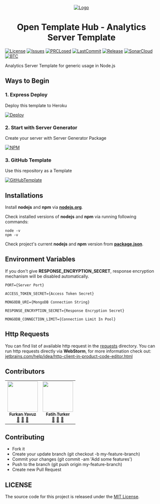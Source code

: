<p align="center">
  <a href="https://www.linkedin.com/company/open-template-hub">
    <img src="https://avatars2.githubusercontent.com/u/65504426?s=200&v=4" alt="Logo">
  </a>
</p>

<h1 align="center">
Open Template Hub - Analytics Server Template
</h1>

[![License](https://img.shields.io/github/license/open-template-hub/analytics-server-template?color=43b043&style=for-the-badge)](LICENSE)
[![Issues](https://img.shields.io/github/issues/open-template-hub/analytics-server-template?color=43b043&style=for-the-badge)](https://github.com/open-template-hub/analytics-server-template/issues)
[![PRCLosed](https://img.shields.io/github/issues-pr-closed-raw/open-template-hub/analytics-server-template?color=43b043&style=for-the-badge)](https://github.com/open-template-hub/analytics-server-template/pulls?q=is%3Apr+is%3Aclosed)
[![LastCommit](https://img.shields.io/github/last-commit/open-template-hub/analytics-server-template?color=43b043&style=for-the-badge)](https://github.com/open-template-hub/analytics-server-template/commits/master)
[![Release](https://img.shields.io/github/release/open-template-hub/analytics-server-template?include_prereleases&color=43b043&style=for-the-badge)](https://github.com/open-template-hub/analytics-server-template/releases)
[![SonarCloud](https://img.shields.io/sonar/quality_gate/open-template-hub_analytics-server-template?server=https%3A%2F%2Fsonarcloud.io&label=Sonar%20Cloud&style=for-the-badge&logo=sonarcloud)](https://sonarcloud.io/dashboard?id=open-template-hub_analytics-server-template)
[![BTC](https://img.shields.io/badge/Donate-BTC-ORANGE?color=F5922F&style=for-the-badge&logo=bitcoin)](https://commerce.coinbase.com/checkout/8313af5f-de48-498d-b2cb-d98819ca7d5e)


Analytics Server Template for generic usage in Node.js

## Ways to Begin

### 1. Express Deploy

Deploy this template to Heroku

[![Deploy](https://img.shields.io/badge/Deploy_to-Heroku-7056bf.svg?style=for-the-badge&logo=heroku)](https://heroku.com/deploy?template=https://github.com/open-template-hub/analytics-server-template)

### 2. Start with Server Generator

Create your server with Server Generator Package

[![NPM](https://img.shields.io/badge/NPM-server_generator-cb3837.svg?style=for-the-badge&logo=npm)](https://www.npmjs.com/package/@open-template-hub/server-generator)

### 3. GitHub Template

Use this repository as a Template

[![GitHubTemplate](https://img.shields.io/badge/GitHub-Template-24292e.svg?style=for-the-badge&logo=github)](https://github.com/open-template-hub/analytics-server-template/generate)

## Installations

Install **nodejs** and **npm** via **[nodejs.org](https://nodejs.org)**.

Check installed versions of **nodejs** and **npm** via running following commands:

```
node -v
npm -v
```

Check project's current **nodejs** and **npm** version from **[package.json](package.json)**.

## Environment Variables

If you don't give **RESPONSE_ENCRYPTION_SECRET**, response encryption mechanism will be disabled automatically.

```applescript
PORT={Server Port}

ACCESS_TOKEN_SECRET={Access Token Secret}

MONGODB_URI={MongoDB Connection String}

RESPONSE_ENCRYPTION_SECRET={Response Encryption Secret}

MONGODB_CONNECTION_LIMIT={Connection Limit In Pool}
```

## Http Requests

You can find list of available http request in the [requests](assets/requests) directory. You can run http requests directly via **WebStorm**, for more information check out: [jetbrains.com/help/idea/http-client-in-product-code-editor.html](https://jetbrains.com/help/idea/http-client-in-product-code-editor.html)

## Contributors

<!-- ALL-CONTRIBUTORS-LIST:START - Do not remove or modify this section -->
<!-- prettier-ignore-start -->
<!-- markdownlint-disable -->
<table>
  <tr>
    <td align="center"><a href="https://github.com/furknyavuz"><img src="https://avatars0.githubusercontent.com/u/2248168?s=460&u=435ef6ade0785a7a135ce56cae751fb3ade1d126&v=4" width="100px;" alt=""/><br /><sub><b>Furkan Yavuz</b></sub></a><br /><a href="https://github.com/open-template-hub/analytics-server-template/issues/created_by/furknyavuz" title="Answering Questions">💬</a> <a href="https://github.com/open-template-hub/analytics-server-template/commits?author=furknyavuz" title="Documentation">📖</a> <a href="https://github.com/open-template-hub/analytics-server-template/pulls?q=is%3Apr+reviewed-by%3Afurknyavuz" title="Reviewed Pull Requests">👀</a></td>
    <td align="center"><a href="https://github.com/fatihturker"><img src="https://avatars1.githubusercontent.com/u/2202179?s=460&u=261b1129e7106c067783cb022ab9999aad833bdc&v=4" width="100px;" alt=""/><br /><sub><b>Fatih Turker</b></sub></a><br /><a href="https://github.com/open-template-hub/analytics-server-template/issues/created_by/fatihturker" title="Answering Questions">💬</a> <a href="https://github.com/open-template-hub/analytics-server-template/commits?author=fatihturker" title="Documentation">📖</a> <a href="https://github.com/open-template-hub/analytics-server-template/pulls?q=is%3Apr+reviewed-by%3Afatihturker" title="Reviewed Pull Requests">👀</a></td>
  </tr>
</table>

<!-- markdownlint-enable -->
<!-- prettier-ignore-end -->
<!-- ALL-CONTRIBUTORS-LIST:END -->

## Contributing

* Fork it
* Create your update branch (git checkout -b my-feature-branch)
* Commit your changes (git commit -am 'Add some features')
* Push to the branch (git push origin my-feature-branch)
* Create new Pull Request

## LICENSE

The source code for this project is released under the [MIT License](LICENSE).
